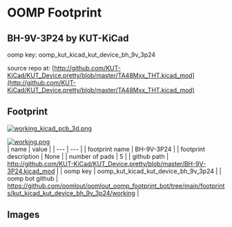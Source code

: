 # OOMP Footprint  
## BH-9V-3P24  by KUT-KiCad  
  
oomp key: oomp_kut_kicad_kut_device_bh_9v_3p24  
  
source repo at: [http://github.com/KUT-KiCad/KUT_Device.pretty/blob/master/TA48Mxx_THT.kicad_mod](http://github.com/KUT-KiCad/KUT_Device.pretty/blob/master/TA48Mxx_THT.kicad_mod)  
## Footprint  
  
[![working_kicad_pcb_3d.png](working_kicad_pcb_3d_600.png)](working_kicad_pcb_3d.png)  
  
[![working.png](working_600.png)](working.png)  
| name | value | 
| --- | --- | 
| footprint name | BH-9V-3P24 | 
| footprint description | None | 
| number of pads | 5 | 
| github path | http://github.com/KUT-KiCad/KUT_Device.pretty/blob/master/BH-9V-3P24.kicad_mod | 
| oomp key | oomp_kut_kicad_kut_device_bh_9v_3p24 | 
| oomp bot github | https://github.com/oomlout/oomlout_oomp_footprint_bot/tree/main/footprints/kut_kicad_kut_device_bh_9v_3p24/working | 
## Images  
